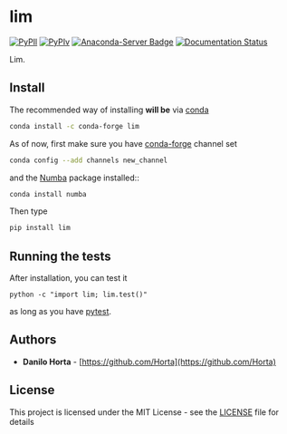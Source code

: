 # lim

[![PyPIl](https://img.shields.io/pypi/l/lim.svg?style=flat-square)](https://pypi.python.org/pypi/lim/)
[![PyPIv](https://img.shields.io/pypi/v/lim.svg?style=flat-square)](https://pypi.python.org/pypi/lim/)
[![Anaconda-Server Badge](https://anaconda.org/conda-forge/lim/badges/version.svg)](https://anaconda.org/conda-forge/lim)
[![Documentation Status](https://readthedocs.org/projects/lim/badge/?style=flat-square&version=latest)](http://lim.readthedocs.io/en/latest/?badge=latest)

Lim.

## Install

The recommended way of installing **will be** via
[conda](http://conda.pydata.org/docs/index.html)
```bash
conda install -c conda-forge lim
```

As of now, first make sure you have [conda-forge](https://conda-forge.github.io/)
channel set
```bash
conda config --add channels new_channel
```
and the [Numba](http://numba.pydata.org/) package installed::
```bash
conda install numba
```

Then type
```bash
pip install lim
```

## Running the tests

After installation, you can test it
```
python -c "import lim; lim.test()"
```
as long as you have [pytest](http://docs.pytest.org/en/latest/).

## Authors

* **Danilo Horta** - [https://github.com/Horta](https://github.com/Horta)

## License

This project is licensed under the MIT License - see the
[LICENSE](LICENSE) file for details
